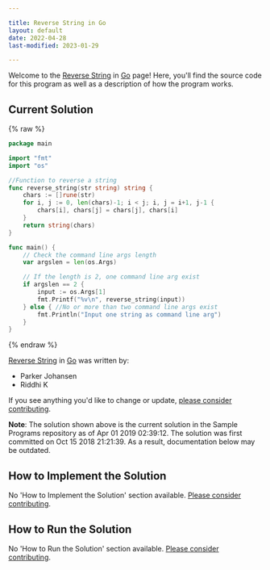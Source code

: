 ```yaml
---

title: Reverse String in Go
layout: default
date: 2022-04-28
last-modified: 2023-01-29

---
```


Welcome to the [Reverse String](https://sampleprograms.io/projects/reverse-string) in [Go](https://sampleprograms.io/languages/go) page! Here, you'll find the source code for this program as well as a description of how the program works.

## Current Solution

{% raw %}

```go
package main

import "fmt"
import "os"

//Function to reverse a string
func reverse_string(str string) string {
	chars := []rune(str)
	for i, j := 0, len(chars)-1; i < j; i, j = i+1, j-1 {
		chars[i], chars[j] = chars[j], chars[i]
	}
	return string(chars)
}

func main() {
	// Check the command line args length
	var argslen = len(os.Args)

	// If the length is 2, one command line arg exist
	if argslen == 2 {
		input := os.Args[1]
		fmt.Printf("%v\n", reverse_string(input))
	} else { //No or more than two command line args exist
		fmt.Println("Input one string as command line arg")
	}
}
```

{% endraw %}

[Reverse String](https://sampleprograms.io/projects/reverse-string) in [Go](https://sampleprograms.io/languages/go) was written by:

- Parker Johansen
- Riddhi K

If you see anything you'd like to change or update, [please consider contributing](https://github.com/TheRenegadeCoder/sample-programs).

**Note**: The solution shown above is the current solution in the Sample Programs repository as of Apr 01 2019 02:39:12. The solution was first committed on Oct 15 2018 21:21:39. As a result, documentation below may be outdated.

## How to Implement the Solution

No 'How to Implement the Solution' section available. [Please consider contributing](https://github.com/TheRenegadeCoder/sample-programs-website).

## How to Run the Solution

No 'How to Run the Solution' section available. [Please consider contributing](https://github.com/TheRenegadeCoder/sample-programs-website).